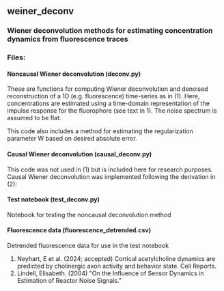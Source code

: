 ## weiner_deconv
### Wiener deconvolution methods for estimating concentration dynamics from fluorescence traces

### Files:
#### Noncausal Wiener deconvolution (deconv.py)
These are functions for computing Wiener deconvolution and denoised reconstruction of a 1D (e.g. fluorescence) time-series as in (1). Here, concentrations are estimated using a time-domain representation of the
impulse response for the fluorophore (see text in 1). The noise spectrum is assumed to be flat.

This code also includes a method for estimating the regularization parameter W based on desired absolute error. 

#### Causal Wiener deconvolution (causal_deconv.py)
This code was not used in (1) but is included here for research purposes. Causal Wiener deconvolution was implemented following the derivation in (2):

#### Test notebook (test_deconv.py)
Notebook for testing the noncausal deconvolution method

#### Fluorescence data (fluorescence_detrended.csv)
Detrended fluorescence data for use in the test notebook

1) Neyhart, E et al. (2024; accepted) Cortical acetylcholine dynamics are predicted by cholinergic axon activity and behavior state. Cell Reports.
2) Lindell, Elisabeth. (2004) "On the Influence of Sensor Dynamics in Estimation of Reactor Noise Signals." 
